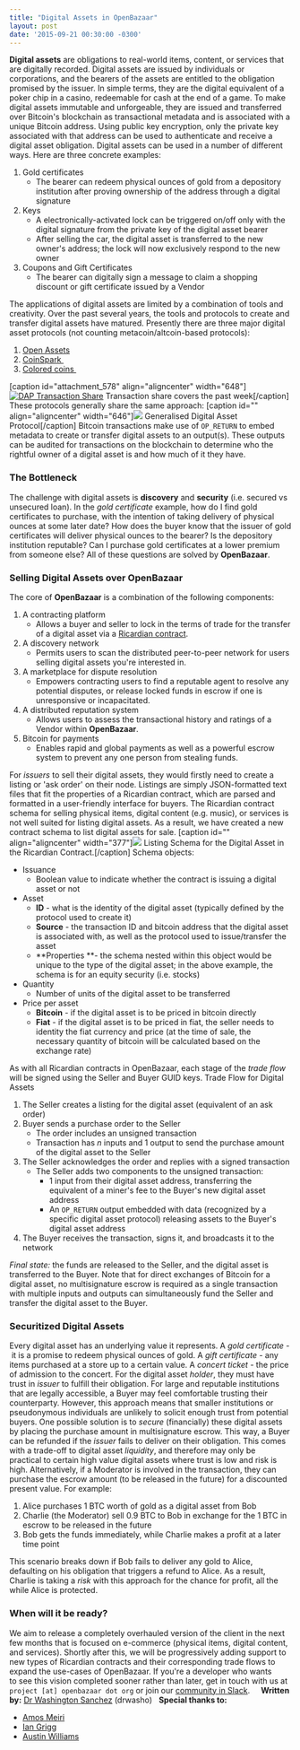 ```yaml
---
title: "Digital Assets in OpenBazaar" 
layout: post
date: '2015-09-21 00:30:00 -0300'
---
```

        
**Digital assets** are obligations to real-world items, content, or services that are digitally recorded. Digital assets are issued by individuals or corporations, and the bearers of the assets are entitled to the obligation promised by the issuer. In simple terms, they are the digital equivalent of a poker chip in a casino, redeemable for cash at the end of a game. To make digital assets immutable and unforgeable, they are issued and transferred over Bitcoin's blockchain as transactional metadata and is associated with a unique Bitcoin address. Using public key encryption, only the private key associated with that address can be used to authenticate and receive a digital asset obligation. Digital assets can be used in a number of different ways. Here are three concrete examples:

1.  Gold certificates
    *   The bearer can redeem physical ounces of gold from a depository institution after proving ownership of the address through a digital signature
2.  Keys
    *   A electronically-activated lock can be triggered on/off only with the digital signature from the private key of the digital asset bearer
    *   After selling the car, the digital asset is transferred to the new owner's address; the lock will now exclusively respond to the new owner
3.  Coupons and Gift Certificates
    *   The bearer can digitally sign a message to claim a shopping discount or gift certificate issued by a Vendor

The applications of digital assets are limited by a combination of tools and creativity. Over the past several years, the tools and protocols to create and transfer digital assets have matured. Presently there are three major digital asset protocols (not counting metacoin/altcoin-based protocols):

1.  [Open Assets](https://github.com/OpenAssets)
2.  [CoinSpark ](http://coinspark.org/)
3.  [Colored coins ](http://coloredcoins.org/)

\[caption id="attachment_578" align="aligncenter" width="648"\][![DAP Transaction Share](https://blog.openbazaar.org/wp-content/uploads/2015/09/DAP-Transaction-Share-1024x731.jpg)](https://blog.openbazaar.org/wp-content/uploads/2015/09/DAP-Transaction-Share.jpg) Transaction share covers the past week\[/caption\] These protocols generally share the same approach: \[caption id="" align="aligncenter" width="646"\]![](https://i.imgur.com/sSDzI4m.jpg) Generalised Digital Asset Protocol\[/caption\] Bitcoin transactions make use of `OP_RETURN` to embed metadata to create or transfer digital assets to an output(s). These outputs can be audited for transactions on the blockchain to determine who the rightful owner of a digital asset is and how much of it they have.  

### The Bottleneck

The challenge with digital assets is **discovery** and **security** (i.e. secured vs unsecured loan). In the _gold certificate_ example, how do I find gold certificates to purchase, with the intention of taking delivery of physical ounces at some later date? How does the buyer know that the issuer of gold certificates will deliver physical ounces to the bearer? Is the depository institution reputable? Can I purchase gold certificates at a lower premium from someone else? All of these questions are solved by **OpenBazaar**.  

### Selling Digital Assets over OpenBazaar

The core of **OpenBazaar** is a combination of the following components:

1.  A contracting platform
    *   Allows a buyer and seller to lock in the terms of trade for the transfer of a digital asset via a [Ricardian contract](http://docs.openbazaar.org/03.-OpenBazaar-Protocol/#322-ricardian-contracts).
2.  A discovery network
    *   Permits users to scan the distributed peer-to-peer network for users selling digital assets you're interested in.
3.  A marketplace for dispute resolution
    *   Empowers contracting users to find a reputable agent to resolve any potential disputes, or release locked funds in escrow if one is unresponsive or incapacitated.
4.  A distributed reputation system
    *   Allows users to assess the transactional history and ratings of a Vendor within **OpenBazaar**.
5.  Bitcoin for payments
    *   Enables rapid and global payments as well as a powerful escrow system to prevent any one person from stealing funds.

For _issuers_ to sell their digital assets, they would firstly need to create a listing or 'ask order' on their node. Listings are simply JSON-formatted text files that fit the properties of a Ricardian contract, which are parsed and formatted in a user-friendly interface for buyers. The Ricardian contract schema for selling physical items, digital content (e.g. music), or services is not well suited for listing digital assets. As a result, we have created a new contract schema to list digital assets for sale. \[caption id="" align="aligncenter" width="377"\]![](https://drwasho.tinytake.com/media/1bb8eb?&filename=1442561731567_18-09-2015-05-33-21.png&type=attachment&&&_felix_session_id=b1d684167a98535482f2c5cd74797482&salt=MzA1MTc3XzE4MTY4MTE) Listing Schema for the Digital Asset in the Ricardian Contract.\[/caption\] Schema objects:

*   Issuance
    *   Boolean value to indicate whether the contract is issuing a digital asset or not
*   Asset
    *   **ID** \- what is the identity of the digital asset (typically defined by the protocol used to create it)
    *   **Source** - the transaction ID and bitcoin address that the digital asset is associated with, as well as the protocol used to issue/transfer the asset
    *   **Properties **- the schema nested within this object would be unique to the type of the digital asset; in the above example, the schema is for an equity security (i.e. stocks)
*   Quantity
    *   Number of units of the digital asset to be transferred
*   Price per asset
    *   **Bitcoin** \- if the digital asset is to be priced in bitcoin directly
    *   **Fiat** \- if the digital asset is to be priced in fiat, the seller needs to identity the fiat currency and price (at the time of sale, the necessary quantity of bitcoin will be calculated based on the exchange rate)

As with all Ricardian contracts in OpenBazaar, each stage of the _trade flow_ will be signed using the Seller and Buyer GUID keys. Trade Flow for Digital Assets

1.  The Seller creates a listing for the digital asset (equivalent of an ask order)
2.  Buyer sends a purchase order to the Seller
    *   The order includes an unsigned transaction
    *   Transaction has _n_ inputs and 1 output to send the purchase amount of the digital asset to the Seller
3.  The Seller acknowledges the order and replies with a signed transaction
    *   The Seller adds two components to the unsigned transaction:
        *   1 input from their digital asset address, transferring the equivalent of a miner's fee to the Buyer's new digital asset address
        *   An `OP_RETURN` output embedded with data (recognized by a specific digital asset protocol) releasing assets to the Buyer's digital asset address
4.  The Buyer receives the transaction, signs it, and broadcasts it to the network

_Final state:_ the funds are released to the Seller, and the digital asset is transferred to the Buyer. Note that for direct exchanges of Bitcoin for a digital asset, no multisignature escrow is required as a single transaction with multiple inputs and outputs can simultaneously fund the Seller and transfer the digital asset to the Buyer.  

### Securitized Digital Assets

Every digital asset has an underlying value it represents. A _gold certificate -_ it is a promise to redeem physical ounces of gold. A _gift certificate -_ any items purchased at a store up to a certain value. A _concert ticket -_ the price of admission to the concert. For the digital asset _holder_, they must have trust in _issuer_ to fulfill their obligation. For large and reputable institutions that are legally accessible, a Buyer may feel comfortable trusting their counterparty. However, this approach means that smaller institutions or pseudonymous individuals are unlikely to solicit enough trust from potential buyers. One possible solution is to _secure_ (financially) these digital assets by placing the purchase amount in multisignature escrow. This way, a Buyer can be refunded if the _issuer_ fails to deliver on their obligation. This comes with a trade-off to digital asset _liquidity_, and therefore may only be practical to certain high value digital assets where trust is low and risk is high. Alternatively, if a Moderator is involved in the transaction, they can purchase the escrow amount (to be released in the future) for a discounted present value. For example:

1.  Alice purchases 1 BTC worth of gold as a digital asset from Bob
2.  Charlie (the Moderator) sell 0.9 BTC to Bob in exchange for the 1 BTC in escrow to be released in the future
3.  Bob gets the funds immediately, while Charlie makes a profit at a later time point

This scenario breaks down if Bob fails to deliver any gold to Alice, defaulting on his obligation that triggers a refund to Alice. As a result, Charlie is taking a _risk_ with this approach for the chance for profit, all the while Alice is protected.  

### When will it be ready?

We aim to release a completely overhauled version of the client in the next few months that is focused on e-commerce (physical items, digital content, and services). Shortly after this, we will be progressively adding support to new types of Ricardian contracts and their corresponding trade flows to expand the use-cases of OpenBazaar. If you're a developer who wants to see this vision completed sooner rather than later, get in touch with us at `project [at] openbazaar dot org` or join our [community in Slack](https://openbazaar-slackin-drwasho.herokuapp.com/).     **Written by:** [Dr Washington Sanchez](https://twitter.com/drwasho) (drwasho)   **Special thanks to:**

*   [Amos Meiri](https://twitter.com/AmosMeiri)
*   [Ian Grigg](https://twitter.com/iang_fc)
*   [Austin Williams](https://twitter.com/onewayfunction)